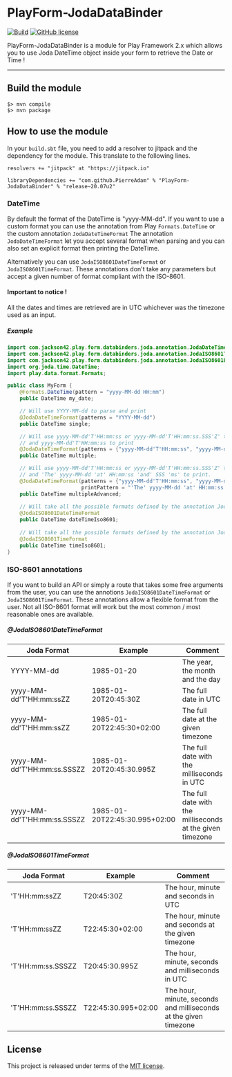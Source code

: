 # PlayForm-JodaDataBinder

[![Build](https://api.travis-ci.org/PierreAdam/PlayForm-JodaDataBinder.svg?branch=master)](https://travis-ci.org/PierreAdam/PlayForm-JodaDataBinder)
[![GitHub license](https://img.shields.io/badge/license-MIT-blue.svg)](https://raw.githubusercontent.com/PierreAdam/PlayForm-JodaDataBinder/master/LICENSE)

PlayForm-JodaDataBinder is a module for Play Framework 2.x which allows you to use Joda DateTime object inside your form to retrieve the Date or Time !
*****

## Build the module

```shell
$> mvn compile
$> mvn package
```


## How to use the module

In your ```build.sbt``` file, you need to add a resolver to jitpack and the dependency for the module. This translate to the following lines.

```sbtshell
resolvers += "jitpack" at "https://jitpack.io"

libraryDependencies += "com.github.PierreAdam" % "PlayForm-JodaDataBinder" % "release~20.07u2"
```


### DateTime

By default the format of the DateTime is "yyyy-MM-dd". If you want to use a custom format you can use the annotation from Play ```Formats.DateTime``` or the custom annotation ```JodaDateTimeFormat```
The annotation ```JodaDateTimeFormat``` let you accept several format when parsing and you can also set an explicit format then printing the DateTime. 

Alternatively you can use ```JodaISO8601DateTimeFormat``` or ```JodaISO8601TimeFormat```. These annotations don't take any parameters but accept a given number of format compliant with the ISO-8601. 

#### Important to notice !

All the dates and times are retrieved are in UTC whichever was the timezone used as an input.

##### Example

```java
import com.jackson42.play.form.databinders.joda.annotation.JodaDateTimeFormat;
import com.jackson42.play.form.databinders.joda.annotation.JodaISO8601TimeFormat;
import com.jackson42.play.form.databinders.joda.annotation.JodaISO8601DateTimeFormat;
import org.joda.time.DateTime;
import play.data.format.Formats;

public class MyForm {
    @Formats.DateTime(pattern = "yyyy-MM-dd HH:mm")
    public DateTime my_date;

    // Will use YYYY-MM-dd to parse and print
    @JodaDateTimeFormat(patterns = "YYYY-MM-dd")
    public DateTime single;

    // Will use yyyy-MM-dd'T'HH:mm:ss or yyyy-MM-dd'T'HH:mm:ss.SSS'Z' to parse
    // and yyyy-MM-dd'T'HH:mm:ss to print
    @JodaDateTimeFormat(patterns = {"yyyy-MM-dd'T'HH:mm:ss", "yyyy-MM-dd'T'HH:mm:ss.SSS'Z'"})
    public DateTime multiple;

    // Will use yyyy-MM-dd'T'HH:mm:ss or yyyy-MM-dd'T'HH:mm:ss.SSS'Z' to parse
    // and 'The' yyyy-MM-dd 'at' HH:mm:ss 'and' SSS 'ms' to print.
    @JodaDateTimeFormat(patterns = {"yyyy-MM-dd'T'HH:mm:ss", "yyyy-MM-dd'T'HH:mm:ss.SSS'Z'"},
                        printPattern = "'The' yyyy-MM-dd 'at' HH:mm:ss 'and' SSS 'ms'")
    public DateTime multipleAdvanced;
    
    // Will take all the possible formats defined by the annotation JodaISO8601DateTimeFormat.
    @JodaISO8601DateTimeFormat
    public DateTime dateTimeIso8601;
    
    // Will take all the possible formats defined by the annotation JodaISO8601TimeFormat.
    @JodaISO8601TimeFormat
    public DateTime timeIso8601;
}
```


### ISO-8601 annotations

If you want to build an API or simply a route that takes some free arguments from the user, you can use the annotions ```JodaISO8601DateTimeFormat``` or ```JodaISO8601TimeFormat```. These annotations allow a flexible format from the user. Not all ISO-8601 format will work but the most common / most reasonable ones are available.

##### @JodaISO8601DateTimeFormat

| Joda Format                  | Example                       | Comment                                                   |
|------------------------------|-------------------------------|-----------------------------------------------------------|
| YYYY-MM-dd                   | 1985-01-20                    | The year, the month and the day                           |
| yyyy-MM-dd'T'HH:mm:ssZZ      | 1985-01-20T20:45:30Z          | The full date in UTC                                      |
| yyyy-MM-dd'T'HH:mm:ssZZ      | 1985-01-20T22:45:30+02:00     | The full date at the given timezone                       |
| yyyy-MM-dd'T'HH:mm:ss.SSSZZ  | 1985-01-20T20:45:30.995Z      | The full date with the milliseconds in UTC                |
| yyyy-MM-dd'T'HH:mm:ss.SSSZZ  | 1985-01-20T22:45:30.995+02:00 | The full date with the milliseconds at the given timezone |

##### @JodaISO8601TimeFormat

| Joda Format        | Example             | Comment                                                          |
|--------------------|---------------------|------------------------------------------------------------------|
| 'T'HH:mm:ssZZ      | T20:45:30Z          | The hour, minute and seconds in UTC                              |
| 'T'HH:mm:ssZZ      | T22:45:30+02:00     | The hour, minute and seconds at the given timezone               |
| 'T'HH:mm:ss.SSSZZ  | T20:45:30.995Z      | The hour, minute, seconds and milliseconds in UTC                |
| 'T'HH:mm:ss.SSSZZ  | T22:45:30.995+02:00 | The hour, minute, seconds and milliseconds at the given timezone |


## License
This project is released under terms of the [MIT license](https://raw.githubusercontent.com/PierreAdam/PlayForm-JodaDataBinder/master/LICENSE).
